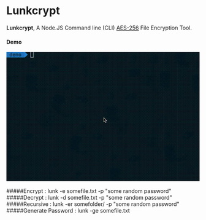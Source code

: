 # Lunkcrypt
**Lunkcrypt**, A Node.JS Command line (CLI) [AES-256](http://en.wikipedia.org/wiki/Advanced_Encryption_Standard)  File Encryption Tool.

#### Demo
![Demo](https://raw.githubusercontent.com/wookiecooking/lunkcrypt/master/demo.gif)

#####Encrypt : 
	lunk -e somefile.txt -p "some random password"
#####Decrypt :
	lunk -d somefile.txt -p "some random password"
#####Recursive : 
	lunk -er somefolder/ -p "some random password"
#####Generate Password : 
	lunk -ge somefile.txt

		